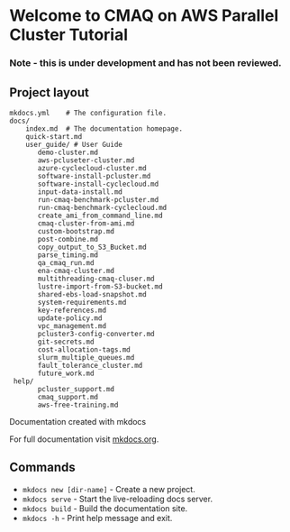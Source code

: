 # Welcome to CMAQ on AWS Parallel Cluster Tutorial 

### Note - this is under development and has not been reviewed.

## Project layout

    mkdocs.yml    # The configuration file.
    docs/
        index.md  # The documentation homepage.
        quick-start.md
        user_guide/ # User Guide
           demo-cluster.md
           aws-pcluseter-cluster.md
           azure-cyclecloud-cluster.md
           software-install-pcluster.md
           software-install-cyclecloud.md
           input-data-install.md
           run-cmaq-benchmark-pcluster.md
           run-cmaq-benchmark-cyclecloud.md
           create_ami_from_command_line.md
           cmaq-cluster-from-ami.md
           custom-bootstrap.md
           post-combine.md
           copy_output_to_S3_Bucket.md
           parse_timing.md
           qa_cmaq_run.md
           ena-cmaq-cluster.md
           multithreading-cmaq-cluser.md
           lustre-import-from-S3-bucket.md
           shared-ebs-load-snapshot.md
           system-requirements.md
           key-references.md
           update-policy.md
           vpc_management.md 
           pcluster3-config-converter.md
           git-secrets.md
           cost-allocation-tags.md
           slurm_multiple_queues.md
           fault_tolerance_cluster.md 
           future_work.md
     help/
           pcluster_support.md
           cmaq_support.md 
           aws-free-training.md

Documentation created with mkdocs

For full documentation visit [mkdocs.org](https://www.mkdocs.org).

## Commands

* `mkdocs new [dir-name]` - Create a new project.
* `mkdocs serve` - Start the live-reloading docs server.
* `mkdocs build` - Build the documentation site.
* `mkdocs -h` - Print help message and exit.

